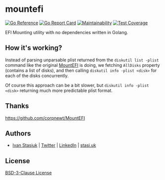 # mountefi

[![Go Reference](https://pkg.go.dev/badge/github.com/brokeyourbike/mountefi.svg)](https://pkg.go.dev/github.com/brokeyourbike/mountefi)
[![Go Report Card](https://goreportcard.com/badge/github.com/brokeyourbike/mountefi)](https://goreportcard.com/report/github.com/brokeyourbike/mountefi)
[![Maintainability](https://api.codeclimate.com/v1/badges/94e83790ba593e90029a/maintainability)](https://codeclimate.com/github/brokeyourbike/mountefi/maintainability)
[![Test Coverage](https://api.codeclimate.com/v1/badges/94e83790ba593e90029a/test_coverage)](https://codeclimate.com/github/brokeyourbike/mountefi/test_coverage)

EFI Mounting utility with no dependencies written in Golang.

## How it's working?

Instead of parsing unparsable plist returned from the `diskutil list -plist` command like the original [MountEFI](https://github.com/corpnewt/MountEFI) is doing, we fetching `AllDisks` property (contains a list of disks), and then calling `diskutil info -plist <disk>` for each of the disks concurrently.

Of course this approach can be a bit slower, but `diskutil info -plist <disk>` returning much more predictable plist format.

## Thanks
https://github.com/corpnewt/MountEFI

## Authors
- [Ivan Stasiuk](https://github.com/brokeyourbike) | [Twitter](https://twitter.com/brokeyourbike) | [LinkedIn](https://www.linkedin.com/in/brokeyourbike) | [stasi.uk](https://stasi.uk)

## License
[BSD-3-Clause License](https://github.com/brokeyourbike/mountefi/blob/main/LICENSE)
